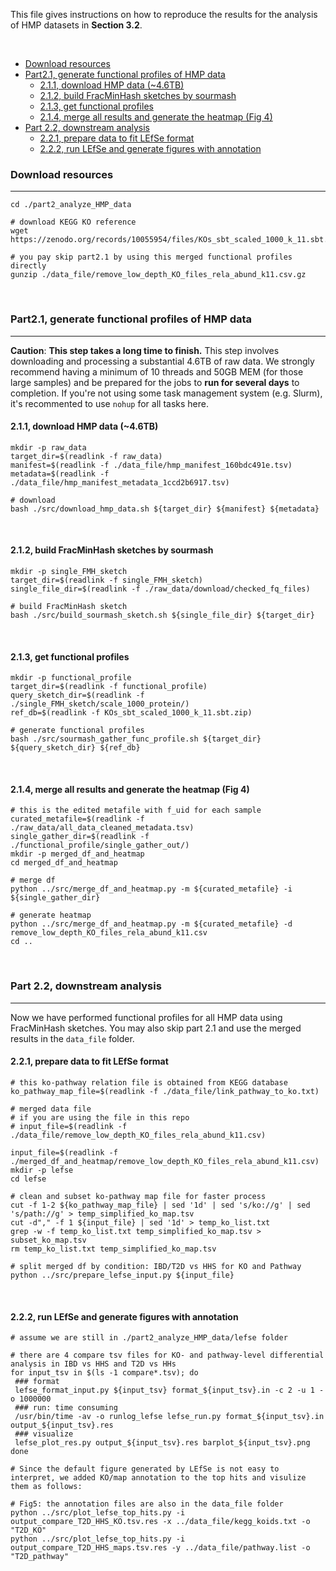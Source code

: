 This file gives instructions on how to reproduce the results for the analysis of HMP datasets in **Section 3.2**.

</br>

<!-- TOC start (generated with https://github.com/derlin/bitdowntoc) -->

- [Download resources](#download-resources)
- [Part2.1, generate functional profiles of HMP data](#part21-generate-functional-profiles-of-hmp-data)
  * [2.1.1, download HMP data (~4.6TB)](#211-download-hmp-data-46tb)
  * [2.1.2, build FracMinHash sketches by sourmash](#212-build-fracminhash-sketches-by-sourmash)
  * [2.1.3, get functional profiles](#213-get-functional-profiles)
  * [2.1.4, merge all results and generate the heatmap (Fig 4)](#214-merge-all-results-and-generate-the-heatmap-fig-4)
- [Part 2.2, downstream analysis](#part-22-downstream-analysis)
  * [2.2.1, prepare data to fit LEfSe format](#221-prepare-data-to-fit-lefse-format)
  * [2.2.2, run LEfSe and generate figures with annotation](#222-run-lefse-and-generate-figures-with-annotation)

<!-- TOC end -->



<!-- TOC --><a name="download-resources"></a>

### Download resources

---

```
cd ./part2_analyze_HMP_data

# download KEGG KO reference
wget https://zenodo.org/records/10055954/files/KOs_sbt_scaled_1000_k_11.sbt.zip

# you pay skip part2.1 by using this merged functional profiles directly
gunzip ./data_file/remove_low_depth_KO_files_rela_abund_k11.csv.gz
```

</br>

<!-- TOC --><a name="part21-generate-functional-profiles-of-hmp-data"></a>

### Part2.1, generate functional profiles of HMP data

---

**Caution**: **This step takes a long time to finish.** This step involves downloading and processing a substantial 4.6TB of raw data. We strongly recommend having a minimum of 10 threads and 50GB MEM (for those large samples) and be prepared for the jobs to **run for several days** to completion. If you're not using some task management system (e.g. Slurm), it's recommented to use `nohup` for all tasks here. 

<!-- TOC --><a name="211-download-hmp-data-46tb"></a>

#### 2.1.1, download HMP data (~4.6TB)

```
mkdir -p raw_data
target_dir=$(readlink -f raw_data)
manifest=$(readlink -f ./data_file/hmp_manifest_160bdc491e.tsv)
metadata=$(readlink -f ./data_file/hmp_manifest_metadata_1ccd2b6917.tsv)

# download
bash ./src/download_hmp_data.sh ${target_dir} ${manifest} ${metadata}
```

</br>

<!-- TOC --><a name="212-build-fracminhash-sketches-by-sourmash"></a>

#### 2.1.2, build FracMinHash sketches by sourmash

```
mkdir -p single_FMH_sketch
target_dir=$(readlink -f single_FMH_sketch)
single_file_dir=$(readlink -f ./raw_data/download/checked_fq_files)

# build FracMinHash sketch
bash ./src/build_sourmash_sketch.sh ${single_file_dir} ${target_dir}
```

</br>

<!-- TOC --><a name="213-get-functional-profiles"></a>

#### 2.1.3, get functional profiles

```
mkdir -p functional_profile
target_dir=$(readlink -f functional_profile)
query_sketch_dir=$(readlink -f ./single_FMH_sketch/scale_1000_protein/)
ref_db=$(readlink -f KOs_sbt_scaled_1000_k_11.sbt.zip)

# generate functional profiles
bash ./src/sourmash_gather_func_profile.sh ${target_dir} ${query_sketch_dir} ${ref_db}
```

</br>

<!-- TOC --><a name="214-merge-all-results-and-generate-the-heatmap-fig-4"></a>

#### 2.1.4, merge all results and generate the heatmap (Fig 4)

```
# this is the edited metafile with f_uid for each sample
curated_metafile=$(readlink -f ./raw_data/all_data_cleaned_metadata.tsv)
single_gather_dir=$(readlink -f ./functional_profile/single_gather_out/)
mkdir -p merged_df_and_heatmap
cd merged_df_and_heatmap

# merge df
python ../src/merge_df_and_heatmap.py -m ${curated_metafile} -i ${single_gather_dir}

# generate heatmap
python ../src/merge_df_and_heatmap.py -m ${curated_metafile} -d remove_low_depth_KO_files_rela_abund_k11.csv
cd ..
```

</br>

<!-- TOC --><a name="part-22-downstream-analysis"></a>

### Part 2.2, downstream analysis

---

Now we have performed functional profiles for all HMP data using FracMinHash sketches. You may also skip part 2.1 and use the merged results in the `data_file` folder.

<!-- TOC --><a name="221-prepare-data-to-fit-lefse-format"></a>

#### 2.2.1, prepare data to fit LEfSe format

```
# this ko-pathway relation file is obtained from KEGG database
ko_pathway_map_file=$(readlink -f ./data_file/link_pathway_to_ko.txt)

# merged data file
# if you are using the file in this repo
# input_file=$(readlink -f ./data_file/remove_low_depth_KO_files_rela_abund_k11.csv)

input_file=$(readlink -f ./merged_df_and_heatmap/remove_low_depth_KO_files_rela_abund_k11.csv)
mkdir -p lefse
cd lefse

# clean and subset ko-pathway map file for faster process
cut -f 1-2 ${ko_pathway_map_file} | sed '1d' | sed 's/ko://g' | sed 's/path://g' > temp_simplified_ko_map.tsv
cut -d"," -f 1 ${input_file} | sed '1d' > temp_ko_list.txt
grep -w -f temp_ko_list.txt temp_simplified_ko_map.tsv > subset_ko_map.tsv
rm temp_ko_list.txt temp_simplified_ko_map.tsv

# split merged df by condition: IBD/T2D vs HHS for KO and Pathway
python ../src/prepare_lefse_input.py ${input_file}
```

</br>

<!-- TOC --><a name="222-run-lefse-and-generate-figures-with-annotation"></a>

#### 2.2.2, run LEfSe and generate figures with annotation

```
# assume we are still in ./part2_analyze_HMP_data/lefse folder

# there are 4 compare tsv files for KO- and pathway-level differential analysis in IBD vs HHS and T2D vs HHs
for input_tsv in $(ls -1 compare*.tsv); do
 ### format
 lefse_format_input.py ${input_tsv} format_${input_tsv}.in -c 2 -u 1 -o 1000000
 ### run: time consuming
 /usr/bin/time -av -o runlog_lefse lefse_run.py format_${input_tsv}.in output_${input_tsv}.res
 ### visualize
 lefse_plot_res.py output_${input_tsv}.res barplot_${input_tsv}.png
done

# Since the default figure generated by LEfSe is not easy to interpret, we added KO/map annotation to the top hits and visulize them as follows:

# Fig5: the annotation files are also in the data_file folder
python ../src/plot_lefse_top_hits.py -i output_compare_T2D_HHS_KO.tsv.res -x ../data_file/kegg_koids.txt -o "T2D_KO"
python ../src/plot_lefse_top_hits.py -i output_compare_T2D_HHS_maps.tsv.res -y ../data_file/pathway.list -o "T2D_pathway"
```